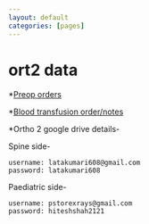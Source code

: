 ```yaml
---
layout: default
categories: [pages]
---
```


# ort2 data


*[Preop orders](https://docs.google.com/document/d/1U5q8ZhFs09otT8U4FQADgoNHWjfsAmgB2lO4vQDSgBY/edit?usp=sharing)

*[Blood transfusion order/notes](https://docs.google.com/document/d/1OCKdu_11rQ7iOSH3SPmTTuYBs7oCFq6CslAgAkM_PIY/edit?usp=sharing)


*Ortho 2 google drive details-

Spine side-
```
username: latakumari608@gmail.com
password: latakumari608
```

Paediatric side-
```
username: pstorexrays@gmail.com
password: hiteshshah2121
```
